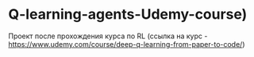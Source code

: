# Q-learning-agents-Udemy-course)
Проект после прохождения курса по RL (ссылка на курс - https://www.udemy.com/course/deep-q-learning-from-paper-to-code/)
